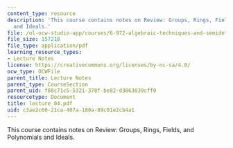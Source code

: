 ```yaml
---
content_type: resource
description: 'This course contains notes on Review: Groups, Rings, Fields, and Polynomials
  and Ideals.'
file: /ol-ocw-studio-app/courses/6-972-algebraic-techniques-and-semidefinite-optimization-spring-2006/c3ae2c6021ca407a180a89c01e2cb4a1_lecture_04.pdf
file_size: 157218
file_type: application/pdf
learning_resource_types:
- Lecture Notes
license: https://creativecommons.org/licenses/by-nc-sa/4.0/
ocw_type: OCWFile
parent_title: Lecture Notes
parent_type: CourseSection
parent_uid: f88c71c5-5321-378f-be82-d3863039cff0
resourcetype: Document
title: lecture_04.pdf
uid: c3ae2c60-21ca-407a-180a-89c01e2cb4a1
---
```

This course contains notes on Review: Groups, Rings, Fields, and Polynomials and Ideals.